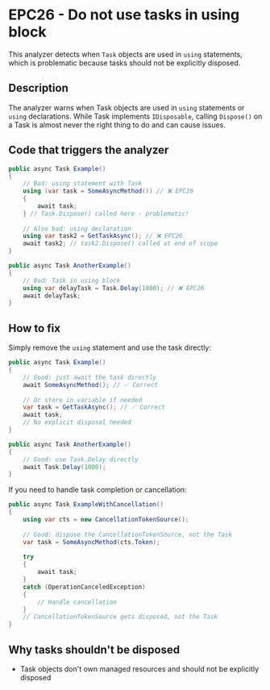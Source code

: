 # EPC26 - Do not use tasks in using block

This analyzer detects when `Task` objects are used in `using` statements, which is problematic because tasks should not be explicitly disposed.

## Description

The analyzer warns when Task objects are used in `using` statements or `using` declarations. While Task implements `IDisposable`, calling `Dispose()` on a Task is almost never the right thing to do and can cause issues.

## Code that triggers the analyzer

```csharp
public async Task Example()
{
    // Bad: using statement with Task
    using (var task = SomeAsyncMethod()) // ❌ EPC26
    {
        await task;
    } // Task.Dispose() called here - problematic!
    
    // Also bad: using declaration
    using var task2 = GetTaskAsync(); // ❌ EPC26
    await task2; // task2.Dispose() called at end of scope
}

public async Task AnotherExample()
{
    // Bad: Task in using block
    using var delayTask = Task.Delay(1000); // ❌ EPC26
    await delayTask;
}
```

## How to fix

Simply remove the `using` statement and use the task directly:

```csharp
public async Task Example()
{
    // Good: just await the task directly
    await SomeAsyncMethod(); // ✅ Correct
    
    // Or store in variable if needed
    var task = GetTaskAsync(); // ✅ Correct
    await task;
    // No explicit disposal needed
}

public async Task AnotherExample()
{
    // Good: use Task.Delay directly
    await Task.Delay(1000);
}
```

If you need to handle task completion or cancellation:

```csharp
public async Task ExampleWithCancellation()
{
    using var cts = new CancellationTokenSource();
    
    // Good: dispose the CancellationTokenSource, not the Task
    var task = SomeAsyncMethod(cts.Token);
    
    try
    {
        await task;
    }
    catch (OperationCanceledException)
    {
        // Handle cancellation
    }
    // CancellationTokenSource gets disposed, not the Task
}
```

## Why tasks shouldn't be disposed

- Task objects don't own managed resources and should not be explicitly disposed
